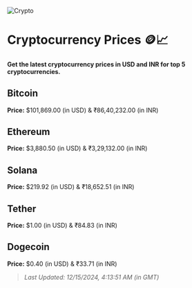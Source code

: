 
![Crypto](https://www.techguide.com.au/wp-content/uploads/2020/11/crypto3.jpeg)

# Cryptocurrency Prices 🪙📈

#### Get the latest cryptocurrency prices in USD and INR for top 5 cryptocurrencies.

## Bitcoin

**Price:** $101,869.00 (in USD) & ₹86,40,232.00 (in INR)

## Ethereum

**Price:** $3,880.50 (in USD) & ₹3,29,132.00 (in INR)

## Solana

**Price:** $219.92 (in USD) & ₹18,652.51 (in INR)

## Tether

**Price:** $1.00 (in USD) & ₹84.83 (in INR)

## Dogecoin

**Price:** $0.40 (in USD) & ₹33.71 (in INR)

> _Last Updated: 12/15/2024, 4:13:51 AM (in GMT)_
